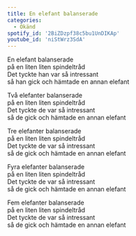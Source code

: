```yaml
---
title: En elefant balanserade
categories:
  - Okänd
spotify_id: '2BiZDzpf38c5bu1UnDIKAp'
youtube_id: 'niStWrz3SdA'
---
```

En elefant balanserade \
på en liten liten spindeltråd \
Det tyckte han var så intressant\
så han gick och hämtade en annan elefant

Två elefanter balanserade \
på en liten liten spindeltråd \
Det tyckte de var så intressant\
så de gick och hämtade en annan elefant

Tre elefanter balanserade \
på en liten liten spindeltråd \
Det tyckte de var så intressant\
så de gick och hämtade en annan elefant 

Fyra elefanter balanserade \
på en liten liten spindeltråd \
Det tyckte de var så intressant\
så de gick och hämtade en annan elefant

Fem elefanter balanserade \
på en liten liten spindeltråd \
Det tyckte de var så intressant\
så de gick och hämtade en annan elefant
